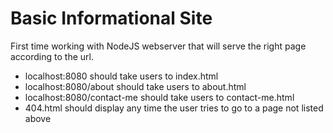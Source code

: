 # Basic Informational Site
First time working with NodeJS webserver that will serve the 
right page according to the url.

- localhost:8080 should take users to index.html
- localhost:8080/about should take users to about.html
- localhost:8080/contact-me should take users to contact-me.html
- 404.html should display any time the user tries to go to a page not listed above

